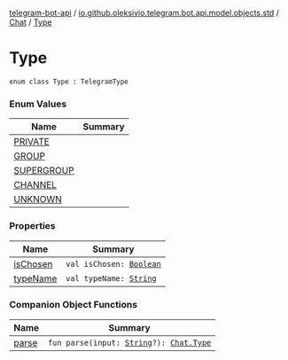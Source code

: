 [telegram-bot-api](../../../index.md) / [io.github.oleksivio.telegram.bot.api.model.objects.std](../../index.md) / [Chat](../index.md) / [Type](./index.md)

# Type

`enum class Type : TelegramType`

### Enum Values

| Name | Summary |
|---|---|
| [PRIVATE](-p-r-i-v-a-t-e.md) |  |
| [GROUP](-g-r-o-u-p.md) |  |
| [SUPERGROUP](-s-u-p-e-r-g-r-o-u-p.md) |  |
| [CHANNEL](-c-h-a-n-n-e-l.md) |  |
| [UNKNOWN](-u-n-k-n-o-w-n.md) |  |

### Properties

| Name | Summary |
|---|---|
| [isChosen](is-chosen.md) | `val isChosen: `[`Boolean`](https://kotlinlang.org/api/latest/jvm/stdlib/kotlin/-boolean/index.html) |
| [typeName](type-name.md) | `val typeName: `[`String`](https://kotlinlang.org/api/latest/jvm/stdlib/kotlin/-string/index.html) |

### Companion Object Functions

| Name | Summary |
|---|---|
| [parse](parse.md) | `fun parse(input: `[`String`](https://kotlinlang.org/api/latest/jvm/stdlib/kotlin/-string/index.html)`?): `[`Chat.Type`](./index.md) |
